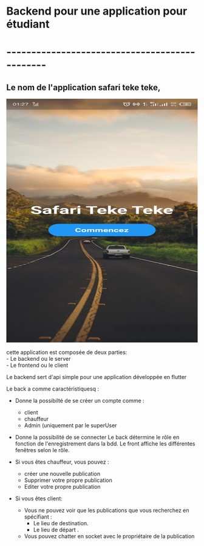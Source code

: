 # Backend pour une application pour étudiant
# ----------------------------------------------
## Le nom de l'application safari teke teke, 

<img src="screenshot.jpg" width="1080" height="640"/>

cette application est composée de deux parties:<br/>
    - Le backend ou le server<br/>
    - Le frontend ou le client

Le backend sert d'api simple pour une application développée en flutter

Le back a comme caractéristiquesq :
  - Donne la possibilté de se créer un compte comme :
      - client
      - chauffeur
      - Admin (uniquement par le superUser
  - Donne la possibilité de se connecter
      Le back détermine le rôle en fonction de l'enregistrement dans la bdd.
      Le front affiche les différentes fenêtres selon le rôle.
  
  - Si vous êtes chauffeur, vous pouvez :
    - créer une nouvelle publication
    - Supprimer votre propre publication
    - Editer votre propre publication

  - Si vous êtes client:
    - Vous ne pouvez voir que les publications que vous recherchez en spécifiant :<br/>
        - Le lieu de destination.<br/>
        - Le lieu de départ .<br/>
    - Vous pouvez chatter en socket avec le propriétaire de la publication
  

